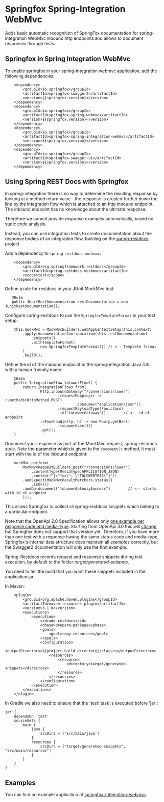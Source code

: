 # Springfox Spring-Integration WebMvc

Adds basic automatic recognition of SpringFox documentation for spring-integration WebMvc inbound http endpoints and
allows to document responses through tests.

## Springfox in Spring Integration WebMvc

To enable springfox in your spring-integration webmvc application, add the following dependencies:

```
    <dependency>
        <groupId>io.springfox</groupId>
        <artifactId>springfox-swagger2</artifactId>
        <version>${springfox.version}</version>
    </dependency>
    <dependency>
        <groupId>io.springfox</groupId>
        <artifactId>springfox-spring-webmvc</artifactId>
        <version>${springfox.version}</version>
    </dependency>
    <dependency>
        <groupId>io.springfox</groupId>
        <artifactId>springfox-spring-integration-webmvc</artifactId>
        <version>${springfox.version}</version>
    </dependency>
    <dependency>
        <groupId>io.springfox</groupId>
        <artifactId>springfox-swagger-ui</artifactId>
        <version>${springfox.version}</version>
    </dependency>
```

## Using Spring REST Docs with Springfox

In spring-integration there is no way to determine the resulting response by looking at a method return value - the 
response is created further down the line by the integration flow which is attached to an http inbound endpoint. 
The inbound endpoint has no knowledge about the ultimate response.

Therefore we cannot provide response examples automatically, based on static code analysis.

Instead, you can use integration tests to create documentation about the response bodies of an integration flow, 
building on the [spring-restdocs](https://spring.io/projects/spring-restdocs) project.

Add a dependency to `spring-restdocs-mockmvc`:

```
    <dependency>
        <groupId>org.springframework.restdocs</groupId>
        <artifactId>spring-restdocs-mockmvc</artifactId>
        <scope>test</scope>
    </dependency>
```

Define a rule for restdocs in your JUnit MockMvc test:
```
   @Rule
   public JUnitRestDocumentation restDocumentation = new JUnitRestDocumentation();
```

Configure spring-restdocs to use the `SpringfoxTemplateFormat` in your test setup:
```
    this.mockMvc = MockMvcBuilders.webAppContextSetup(this.context)
        .apply(documentationConfiguration(this.restDocumentation)
            .snippets()
            .withTemplateFormat(
                new SpringfoxTemplateFormat()) // <-- Template format
        )
        .build();

```

Define the id of the inbound endpoint in the spring-integration Java DSL with a human friendly name:
```
    @Bean
    public IntegrationFlow toLowerFlow() {
        return IntegrationFlows.from(
                Http.inboundGateway("/conversions/lower")
                        .requestMapping(r -> r.methods(HttpMethod.POST)
                                .consumes("application/json"))
                        .requestPayloadType(Foo.class)
                        .id("toLowerGateway"))        // <-- id of endpoint
                .<Foo>handle((p, h) -> new Foo(p.getBar()
                        .toLowerCase()))
                .get();
    }
```

Document your response as part of the MockMvc request, spring-restdocs style. Note the parameter which is 
given to the `document()` method, it must start with the id of the inbound endpoint:

```
    mockMvc.perform(
        MockMvcRequestBuilders.post("/conversions/lower")
            .contentType(MediaType.APPLICATION_JSON)
            .content("{\"foo\": \"TOLOWERTHIS\"}"))
        .andExpect(MockMvcResultMatchers.status()
            .isOk())
        .andDo(document("toLowerGatewaySuccess")        // <-- starts with id of endpoint
        )));
```
This allows Springfox to collect all spring-restdocs snippets which belong to a particular endpoint.

Note that the OpenApi 2.0 Specification allows only [one example per response code and media-type](https://github.com/OAI/OpenAPI-Specification/blob/master/versions/2.0.md#responseObject). 
Starting from OpenApi 3.0 this will [change](https://github.com/OAI/OpenAPI-Specification/blob/master/versions/3.0.0.md#media-type-object), but Springfox does not support that version yet.
Therefore, if you have more than one test with a response having the same status code and media-type, Springfox's 
internal data structure does maintain all examples correctly, but the Swagger2 dccumentation will only 
use the first example.


Spring-Restdocs records request and response snippets during test execution, by default to the 
folder _target/generated-snippets_.

You need to tell the build that you want these snippets included in the application jar.

In Maven:

```
    <plugin>
        <groupId>org.apache.maven.plugins</groupId>
        <artifactId>maven-resources-plugin</artifactId>
        <version>3.1.0</version>
        <executions>
            <execution>
                <id>add-restdocs</id>
                <phase>prepare-package</phase>
                <goals>
                    <goal>copy-resources</goal>
                </goals>
                <configuration>
                    <outputDirectory>${project.build.directory}/classes</outputDirectory>
                    <resources>
                        <resource>
                            <directory>target/generated-snippets</directory>
                        </resource>
                    </resources>
                </configuration>
            </execution>
        </executions>
    </plugin>
``` 

In Gradle we also need to ensure that the 'test' task is executed before 'jar':

```
jar {
    dependsOn 'test'
    sourceSets {
        main {
            java {
                srcDirs = ['src/main/java']
            }
            resources {
                srcDirs = ["target/generated-snippets", "src/main/resources"]
            }
        }
    }
}
```
## Examples

You can find an example application at 
[springfox-integration-webmvc](https://github.com/springfox/springfox-demos/springfox-integration-webmvc).


